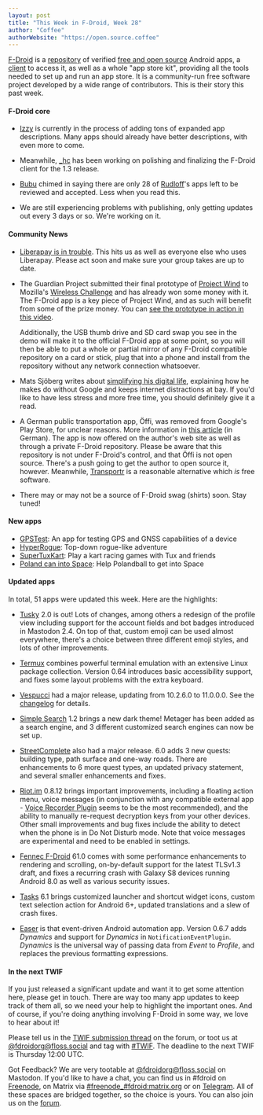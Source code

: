```yaml
---
layout: post
title: "This Week in F-Droid, Week 28"
author: "Coffee"
authorWebsite: "https://open.source.coffee"
---
```


[F-Droid](https://f-droid.org/) is a [repository](https://f-droid.org/packages/) of verified [free and open source](https://en.wikipedia.org/wiki/Free_and_open-source_software) Android apps, a [client](https://f-droid.org/packages/org.fdroid.fdroid/) to access it, as well as a whole "app store kit", providing all the tools needed to set up and run an app store. It is a community-run free software project developed by a wide range of contributors. This is their story this past week.

#### F-Droid core

* [Izzy](https://forum.f-droid.org/u/izzy) is currently in the process of adding tons of expanded app descriptions. Many apps should already have better descriptions, with even more to come.

* Meanwhile, [_hc](https://forum.f-droid.org/u/hans) has been working on polishing and finalizing the F-Droid client for the 1.3 release.

* [Bubu](https://forum.f-droid.org/u/Bubu) chimed in saying there are only 28 of [Rudloff](https://forum.f-droid.org/u/rudloff)'s apps left to be reviewed and accepted. Less when you read this.

* We are still experiencing problems with publishing, only getting updates out every 3 days or so. We're working on it.

#### Community News

* [Liberapay is in trouble](https://medium.com/liberapay-blog/liberapay-is-in-trouble-b58b40714d82). This hits us as well as everyone else who uses Liberapay. Please act soon and make sure your group takes are up to date.

* The Guardian Project submitted their final prototype of [Project Wind](https://guardianproject.info/wind/) to Mozilla's [Wireless Challenge](https://wirelesschallenge.mozilla.org) and has already won some money with it. The F-Droid app is a key piece of Project Wind, and as such will benefit from some of the prize money. You can [see the prototype in action in this video](https://youtu.be/fGuiy3rlOVQ).

  Additionally, the USB thumb drive and SD card swap you see in the demo will make it to the official F-Droid app at some point, so you will then be able to put a whole or partial mirror of any F-Droid compatible repository on a card or stick, plug that into a phone and install from the repository without any network connection whatsoever.

* Mats Sjöberg writes about [simplifying his digital life](https://sjoberg.fi/blog/simplify.html), explaining how he makes do without Google and keeps internet distractions at bay. If you'd like to have less stress and more free time, you should definitely give it a read.

* A German public transportation app, Öffi, was removed from Google's Play Store, for unclear reasons. More information in [this article](https://heise.de/-4104626) (in German). The app is now offered on the author's web site as well as through a private F-Droid repository. Please be aware that this repository is not under F-Droid's control, and that Öffi is not open source. There's a push going to get the author to open source it, however. Meanwhile, [Transportr](https://f-droid.org/packages/de.grobox.liberario/) is a reasonable alternative which _is_ free software.

* There may or may not be a source of F-Droid swag (shirts) soon. Stay tuned!

#### New apps

* [GPSTest](https://f-droid.org/packages/com.android.gpstest.osmdroid/): An app for testing GPS and GNSS capabilities of a device
* [HyperRogue](https://f-droid.org/packages/com.roguetemple.hyperroid/): Top-down rogue-like adventure
* [SuperTuxKart](https://f-droid.org/packages/org.supertuxkart.stk/): Play a kart racing games with Tux and friends
* [Poland can into Space](https://f-droid.org/packages/pl.sanszo.pcis/): Help Polandball to get into Space

#### Updated apps

In total, 51 apps were updated this week. Here are the highlights:

* [Tusky](https://f-droid.org/packages/com.keylesspalace.tusky/) 2.0 is out! Lots of changes, among others a redesign of the profile view including support for the account fields and bot badges introduced in Mastodon 2.4. On top of that, custom emoji can be used almost everywhere, there's a choice between three different emoji styles, and lots of other improvements.

* [Termux](https://f-droid.org/packages/com.termux/) combines powerful terminal emulation with an extensive Linux package collection. Version 0.64 introduces basic accessibility support, and fixes some layout problems with the extra keyboard.

* [Vespucci](https://f-droid.org/packages/de.blau.android/) had a major release, updating from 10.2.6.0 to 11.0.0.0. See the [changelog](https://github.com/MarcusWolschon/osmeditor4android/blob/HEAD/CHANGELOG.txt) for details.

* [Simple Search](https://f-droid.org/packages/de.tobiasbielefeld.searchbar/) 1.2 brings a new dark theme! Metager has been added as a search engine, and 3 different customized search engines can now be set up.

* [StreetComplete](https://f-droid.org/packages/de.westnordost.streetcomplete/) also had a major release. 6.0 adds 3 new quests: building type, path surface and one-way roads. There are enhancements to 6 more quest types, an updated privacy statement, and several smaller enhancements and fixes.

* [Riot.im](https://f-droid.org/packages/im.vector.alpha/) 0.8.12 brings important improvements, including a floating action menu, voice messages (in conjunction with any compatible external app - [Voice Recorder Plugin](https://f-droid.org/packages/eu.siacs.conversations.voicerecorder/) seems to be the most recommended), and the ability to manually re-request decryption keys from your other devices. Other small improvements and bug fixes include the ability to detect when the phone is in Do Not Disturb mode. Note that voice messages are experimental and need to be enabled in settings.

* [Fennec F-Droid](https://f-droid.org/packages/org.mozilla.fennec_fdroid/) 61.0 comes with some performance enhancements to rendering and scrolling, on-by-default support for the latest TLSv1.3 draft, and fixes a recurring crash with Galaxy S8 devices running Android 8.0 as well as various security issues. 

* [Tasks](https://f-droid.org/packages/org.tasks/) 6.1 brings customized launcher and shortcut widget icons, custom text selection action for Android 6+, updated translations and a slew of crash fixes.

* [Easer](https://f-droid.org/packages/ryey.easer/) is that event-driven Android automation app. Version 0.6.7 adds _Dynamics_ and support for _Dynamics_ in `NotificationEventPlugin`. _Dynamics_ is the universal way of passing data from _Event_ to _Profile_, and replaces the previous formatting expressions.

#### In the next TWIF

If you just released a significant update and want it to get some attention here, please get in touch. There are way too many app updates to keep track of them all, so we need your help to highlight the important ones. And of course, if you're doing anything involving F-Droid in some way, we love to hear about it!

Please tell us in the [TWIF submission thread](https://forum.f-droid.org/t/twif-submission-thread) on the forum, or toot us at [@fdroidorg@floss.social](https://floss.social/@fdroidorg) and tag with [#TWIF](https://floss.social/tags/twif). The deadline to the next TWIF is Thursday 12:00 UTC.

Got Feedback? We are very tootable at [@fdroidorg@floss.social](https://floss.social/@fdroidorg) on Mastodon. If you'd like to have a chat, you can find us in #fdroid on [Freenode](https://freenode.net/), on Matrix via [#freenode_#fdroid:matrix.org](https://matrix.to/#/#freenode_#fdroid:matrix.org) or on [Telegram](https://t.me/joinchat/AlRQekvjWDTuQrCgMYSNVA). All of these spaces are bridged together, so the choice is yours. You can also join us on the [forum](https://forum.f-droid.org/).
